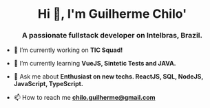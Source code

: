 <h1 align="center">Hi 👋, I'm Guilherme Chilo'</h1>
<h3 align="center">A passionate fullstack developer on Intelbras, Brazil.</h3>

- 🔭 I’m currently working on **TIC Squad!**

- 🌱 I’m currently learning **VueJS, Sintetic Tests and JAVA.**

- 💬 Ask me about **Enthusiast on new techs. ReactJS, SQL, NodeJS, JavaScript, TypeScript.**

- 📫 How to reach me **chilo.guilherme@gmail.com**



